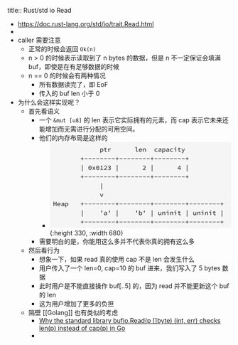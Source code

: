title:: Rust/std io Read

- https://doc.rust-lang.org/std/io/trait.Read.html
-
- caller 需要注意
	- 正常的时候会返回 `Ok(n)`
	- n > 0 的时候表示读取到了 n bytes 的数据，但是 n 不一定保证会填满 buf，即使是在有足够数据的时候
	- n == 0 的时候会有两种情况
		- 所有数据读完了，即 EoF
		- 传入的 buf len 小于 0
- 为什么会这样实现呢？
	- 首先看语义
		- 一个 `&mut [u8]` 的 len 表示它实际拥有的元素，而 cap 表示它未来还能增加而无需进行分配的可用空间。
		- 他们的内存布局是这样的
			- ![image.png](../assets/image_1641868924292_0.png){:height 330, :width 680}
		- 需要明白的是，你能用这么多并不代表你真的拥有这么多
	- 然后看行为
		- 想象一下，如果 read 真的使用 cap 不是 len 会发生什么
		- 用户传入了一个 len=0, cap=10 的 buf 进来，我们写入了 5 bytes 数据
		- 此时用户是不能直接操作 buf[..5] 的，因为 read 并不能更新这个 buf 的 len
		- 这为用户增加了更多的负担
	- 隔壁 [[Golang]] 也有类似的考虑
		- [Why the standard library bufio.Read(p []byte) (int, err) checks len(p) instead of cap(p) in Go](https://stackoverflow.com/questions/63095490/why-the-standard-library-bufio-readp-byte-int-err-checks-lenp-instead-o)
		-